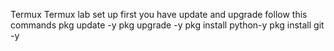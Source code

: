 Termux
Termux lab set up 
first you have update and upgrade 
follow this commands
pkg update -y
pkg upgrade -y
pkg install python-y
pkg install git -y
